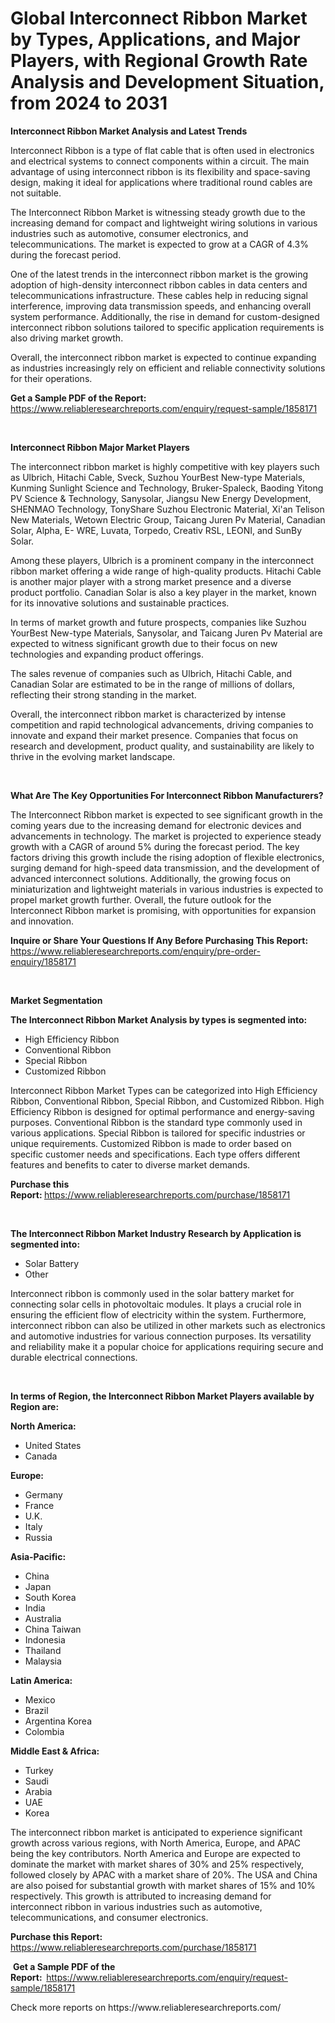 <p><h1>Global Interconnect Ribbon Market by Types, Applications, and Major Players, with Regional Growth Rate Analysis and Development Situation, from 2024 to 2031</h1></p><p><strong>Interconnect Ribbon Market Analysis and Latest Trends</strong></p>
<p><p>Interconnect Ribbon is a type of flat cable that is often used in electronics and electrical systems to connect components within a circuit. The main advantage of using interconnect ribbon is its flexibility and space-saving design, making it ideal for applications where traditional round cables are not suitable.</p><p>The Interconnect Ribbon Market is witnessing steady growth due to the increasing demand for compact and lightweight wiring solutions in various industries such as automotive, consumer electronics, and telecommunications. The market is expected to grow at a CAGR of 4.3% during the forecast period.</p><p>One of the latest trends in the interconnect ribbon market is the growing adoption of high-density interconnect ribbon cables in data centers and telecommunications infrastructure. These cables help in reducing signal interference, improving data transmission speeds, and enhancing overall system performance. Additionally, the rise in demand for custom-designed interconnect ribbon solutions tailored to specific application requirements is also driving market growth.</p><p>Overall, the interconnect ribbon market is expected to continue expanding as industries increasingly rely on efficient and reliable connectivity solutions for their operations.</p></p>
<p><strong>Get a Sample PDF of the Report:&nbsp;</strong> <a href="https://www.reliableresearchreports.com/enquiry/request-sample/1858171">https://www.reliableresearchreports.com/enquiry/request-sample/1858171</a></p>
<p>&nbsp;</p>
<p><strong>Interconnect Ribbon Major Market Players</strong></p>
<p><p>The interconnect ribbon market is highly competitive with key players such as Ulbrich, Hitachi Cable, Sveck, Suzhou YourBest New-type Materials, Kunming Sunlight Science and Technology, Bruker-Spaleck, Baoding Yitong PV Science & Technology, Sanysolar, Jiangsu New Energy Development, SHENMAO Technology, TonyShare Suzhou Electronic Material, Xi'an Telison New Materials, Wetown Electric Group, Taicang Juren Pv Material, Canadian Solar, Alpha, E- WRE, Luvata, Torpedo, Creativ RSL, LEONI, and SunBy Solar.</p><p>Among these players, Ulbrich is a prominent company in the interconnect ribbon market offering a wide range of high-quality products. Hitachi Cable is another major player with a strong market presence and a diverse product portfolio. Canadian Solar is also a key player in the market, known for its innovative solutions and sustainable practices. </p><p>In terms of market growth and future prospects, companies like Suzhou YourBest New-type Materials, Sanysolar, and Taicang Juren Pv Material are expected to witness significant growth due to their focus on new technologies and expanding product offerings. </p><p>The sales revenue of companies such as Ulbrich, Hitachi Cable, and Canadian Solar are estimated to be in the range of millions of dollars, reflecting their strong standing in the market. </p><p>Overall, the interconnect ribbon market is characterized by intense competition and rapid technological advancements, driving companies to innovate and expand their market presence. Companies that focus on research and development, product quality, and sustainability are likely to thrive in the evolving market landscape.</p></p>
<p>&nbsp;</p>
<p><strong>What Are The Key Opportunities For Interconnect Ribbon Manufacturers?</strong></p>
<p><p>The Interconnect Ribbon market is expected to see significant growth in the coming years due to the increasing demand for electronic devices and advancements in technology. The market is projected to experience steady growth with a CAGR of around 5% during the forecast period. The key factors driving this growth include the rising adoption of flexible electronics, surging demand for high-speed data transmission, and the development of advanced interconnect solutions. Additionally, the growing focus on miniaturization and lightweight materials in various industries is expected to propel market growth further. Overall, the future outlook for the Interconnect Ribbon market is promising, with opportunities for expansion and innovation.</p></p>
<p><strong>Inquire or Share Your Questions If Any Before Purchasing This Report:</strong> <a href="https://www.reliableresearchreports.com/enquiry/pre-order-enquiry/1858171">https://www.reliableresearchreports.com/enquiry/pre-order-enquiry/1858171</a></p>
<p>&nbsp;</p>
<p><strong>Market Segmentation</strong></p>
<p><strong>The Interconnect Ribbon Market Analysis by types is segmented into:</strong></p>
<p><ul><li>High Efficiency Ribbon</li><li>Conventional Ribbon</li><li>Special Ribbon</li><li>Customized Ribbon</li></ul></p>
<p><p>Interconnect Ribbon Market Types can be categorized into High Efficiency Ribbon, Conventional Ribbon, Special Ribbon, and Customized Ribbon. High Efficiency Ribbon is designed for optimal performance and energy-saving purposes. Conventional Ribbon is the standard type commonly used in various applications. Special Ribbon is tailored for specific industries or unique requirements. Customized Ribbon is made to order based on specific customer needs and specifications. Each type offers different features and benefits to cater to diverse market demands.</p></p>
<p><strong>Purchase this Report:&nbsp;</strong><a href="https://www.reliableresearchreports.com/purchase/1858171">https://www.reliableresearchreports.com/purchase/1858171</a></p>
<p>&nbsp;</p>
<p><strong>The Interconnect Ribbon Market Industry Research by Application is segmented into:</strong></p>
<p><ul><li>Solar Battery</li><li>Other</li></ul></p>
<p><p>Interconnect ribbon is commonly used in the solar battery market for connecting solar cells in photovoltaic modules. It plays a crucial role in ensuring the efficient flow of electricity within the system. Furthermore, interconnect ribbon can also be utilized in other markets such as electronics and automotive industries for various connection purposes. Its versatility and reliability make it a popular choice for applications requiring secure and durable electrical connections.</p></p>
<p>&nbsp;</p>
<p><strong>In terms of Region, the Interconnect Ribbon Market Players available by Region are:</strong></p>
<p>
    <p> <strong> North America: </strong>
        <ul>
            <li>United States</li>
            <li>Canada</li>
        </ul>
        </p> 
    <p> <strong> Europe: </strong>
        <ul>
            <li>Germany</li>
            <li>France</li>
            <li>U.K.</li>
            <li>Italy</li>
            <li>Russia</li>
        </ul>
        </p> 
    <p> <strong> Asia-Pacific: </strong>
        <ul>
            <li>China</li>
            <li>Japan</li>
            <li>South Korea</li>
            <li>India</li>
            <li>Australia</li>
            <li>China Taiwan</li>
            <li>Indonesia</li>
            <li>Thailand</li>
            <li>Malaysia</li>
        </ul>
        </p> 
    <p> <strong> Latin America: </strong>
        <ul>
            <li>Mexico</li>
            <li>Brazil</li>
            <li>Argentina Korea</li>
            <li>Colombia</li>
        </ul>
        </p> 
    <p> <strong> Middle East & Africa: </strong>
        <ul>
            <li>Turkey</li>
            <li>Saudi</li>
            <li>Arabia</li>
            <li>UAE</li>
            <li>Korea</li>
        </ul>
    </p>
    </p>
<p><p>The interconnect ribbon market is anticipated to experience significant growth across various regions, with North America, Europe, and APAC being the key contributors. North America and Europe are expected to dominate the market with market shares of 30% and 25% respectively, followed closely by APAC with a market share of 20%. The USA and China are also poised for substantial growth with market shares of 15% and 10% respectively. This growth is attributed to increasing demand for interconnect ribbon in various industries such as automotive, telecommunications, and consumer electronics.</p></p>
<p><strong>Purchase this Report: </strong><a href="https://www.reliableresearchreports.com/purchase/1858171">https://www.reliableresearchreports.com/purchase/1858171</a></p>
<p>&nbsp;<strong>Get a Sample PDF of the Report:&nbsp;&nbsp;</strong><a href="https://www.reliableresearchreports.com/enquiry/request-sample/1858171">https://www.reliableresearchreports.com/enquiry/request-sample/1858171</a></p>
<p><strong></strong></p>
<p>Check more reports on https://www.reliableresearchreports.com/</p>